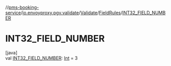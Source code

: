 //[pms-booking-service](../../../../index.md)/[io.envoyproxy.pgv.validate](../../index.md)/[Validate](../index.md)/[FieldRules](index.md)/[INT32_FIELD_NUMBER](-i-n-t32_-f-i-e-l-d_-n-u-m-b-e-r.md)

# INT32_FIELD_NUMBER

[java]\
val [INT32_FIELD_NUMBER](-i-n-t32_-f-i-e-l-d_-n-u-m-b-e-r.md): [Int](https://kotlinlang.org/api/core/kotlin-stdlib/kotlin/-int/index.html) = 3